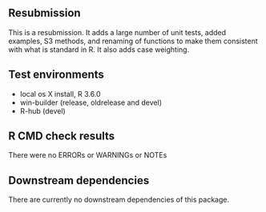## Resubmission
This is a resubmission. It adds a large number of unit tests, added examples, S3 methods, and renaming of functions to make them consistent with what is standard in R. It also adds case weighting.

## Test environments
* local os X install, R 3.6.0
* win-builder (release, oldrelease and devel)
* R-hub (devel)

## R CMD check results
There were no ERRORs or WARNINGs or NOTEs

## Downstream dependencies
There are currently no downstream dependencies of this package.
